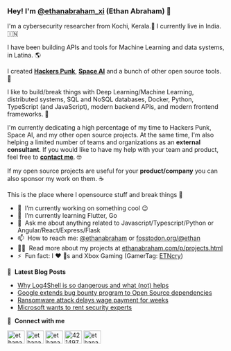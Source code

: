 ### Hey! I'm [@ethanabraham_xi](https://twitter.com/ethanabraham_xi) (Ethan Abraham) 👋

I'm a cybersecurity researcher from Kochi, Kerala.🐘󠁵󠁳󠁣󠁡󠁿 I currently live in India. 🇮🇳

I have been building APIs and tools for Machine Learning and data systems, in Latina. 🌎

I created [**Hackers Punk**](https://www.hackerspunk.com/), [**Space AI**](https://www.spaceai.dev/) and a bunch of other open source tools. 🚀

I like to build/break things with Deep Learning/Machine Learning, distributed systems, SQL and NoSQL databases, Docker, Python, TypeScript (and JavaScript), modern backend APIs, and modern frontend frameworks. 🤖

I'm currently dedicating a high percentage of my time to Hackers Punk, Space AI, and my other open source projects. At the same time, I'm also helping a limited number of teams and organizations as an **external consultant**. If you would like to have my help with your team and product, feel free to [**contact me**](<mailto:infosec@ethanabraham.com>). 🤓

If my open source projects are useful for your **product/company** you can also sponsor my work on them. ☕

This is the place where I opensource stuff and break things :rofl:

- 🔭 &nbsp;I’m currently working on something cool :wink:
- 🌱 &nbsp;I’m currently learning Flutter, Go
- 💬 &nbsp;Ask me about anything related to Javascript/Typescript/Python or Angular/React/Express/Flask
- 📫 &nbsp;How to reach me: [@ethanabraham](https://twitter.com/ethanabraham_xi) or <a rel="me" href="https://fosstodon.org/@ethan">fosstodon.org/@ethan</a>
- 👨‍💻 &nbsp;Read more about my projects at [ethanabraham.com/p/projects.html](https://www.ethanabraham.com/p/projects.html)
- ⚡ &nbsp;Fun fact: I :heart: :dog:s and Xbox Gaming (GamerTag: [ETNcry](https://account.xbox.com/en-us/profile?gamertag=ETNcry))

📕 &nbsp;**Latest Blog Posts**
<!-- BLOG-POST-LIST:START -->
- [Why Log4Shell is so dangerous and what (not) helps](https://www.ethanabraham.com/2022/10/why-log4shell-is-so-dangerous-and-what-not-helps.html)
- [Google extends bug bounty program to Open Source dependencies](https://www.ethanabraham.com/2022/10/google-extends-bug-bounty-program-to-open-source-dependencies.html/)
- [Ransomware attack delays wage payment for weeks](https://www.ethanabraham.com/2022/02/ransomware-attack-delays-wage-payment.html)
- [Microsoft wants to rent security experts](https://www.ethanabraham.com/2022/05/microsoft-wants-to-rent-security-experts.html)
<!-- BLOG-POST-LIST:END -->

🔗 &nbsp;**Connect with me**
<p align="left">
<a href="https://dev.to/ethanabraham" target="blank"><img align="center" src="https://cdn.jsdelivr.net/npm/simple-icons@3.0.1/icons/dev-dot-to.svg" alt="ethanabraham" height="30" width="40" /></a>
<a href="https://twitter.com/ethanabraham_xi" target="blank"><img align="center" src="https://raw.githubusercontent.com/ethanabraham-xi/github-profile-readme-generator/master/src/images/icons/Social/twitter.svg" alt="ethanabraham" height="30" width="40" /></a>
<a href="https://linkedin.com/in/ethanabrahams" target="blank"><img align="center" src="https://raw.githubusercontent.com/ethanabraham-xi/github-profile-readme-generator/master/src/images/icons/Social/linked-in-alt.svg" alt="ethanabraham" height="30" width="40" /></a>
<a href="https://stackoverflow.com/users/3088508/ethan" target="blank"><img align="center" src="https://raw.githubusercontent.com/ethanabraham-xi/github-profile-readme-generator/master/src/images/icons/Social/stack-overflow.svg" alt="4214976" height="30" width="40" /></a>
<a href="https://instagram.com/ethanabraham_xi" target="blank"><img align="center" src="https://raw.githubusercontent.com/ethanabraham-xi/github-profile-readme-generator/master/src/images/icons/Social/instagram.svg" alt="ethanabraham" height="30" width="40" /></a>
